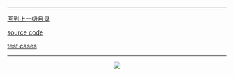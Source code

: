 ----------
[回到上一级目录](https://zhaochenyou.github.io/Way-to-Algorithm/Chapter-4/)

[source code](https://github.com/zhaochenyou/Way-to-Algorithm/blob/master/Chapter-4/KnapsackDP/src/ZeroOneKnapsack.hpp)

[test cases](https://github.com/zhaochenyou/Way-to-Algorithm/blob/master/Chapter-4/KnapsackDP/src/ZeroOneKnapsack.cpp)

----------
<p align="center"><img src="https://github.com/zhaochenyou/Way-to-Algorithm/raw/master/Chapter-4/KnapsackDP/res/ZeroOneKnapsack.png" /></p>
